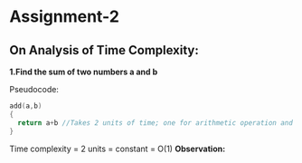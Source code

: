 # Assignment-2

## On Analysis of Time Complexity:

__1.Find the sum of two numbers a and b__

Pseudocode:
```c
add(a,b)
{
  return a+b //Takes 2 units of time; one for arithmetic operation and another for returning the added value
}
```
Time complexity = 2 units = constant = O(1)
__Observation:__
